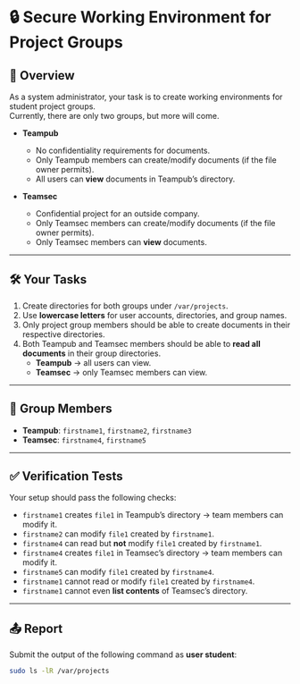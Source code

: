 # 🔒 Secure Working Environment for Project Groups

## 📌 Overview
As a system administrator, your task is to create working environments for student project groups.  
Currently, there are only two groups, but more will come.  

- **Teampub**  
  - No confidentiality requirements for documents.  
  - Only Teampub members can create/modify documents (if the file owner permits).  
  - All users can **view** documents in Teampub’s directory.  

- **Teamsec**  
  - Confidential project for an outside company.  
  - Only Teamsec members can create/modify documents (if the file owner permits).  
  - Only Teamsec members can **view** documents.  

---

## 🛠️ Your Tasks
1. Create directories for both groups under `/var/projects`.  
2. Use **lowercase letters** for user accounts, directories, and group names.  
3. Only project group members should be able to create documents in their respective directories.  
4. Both Teampub and Teamsec members should be able to **read all documents** in their group directories.  
   - **Teampub** → all users can view.  
   - **Teamsec** → only Teamsec members can view.  

---

## 👥 Group Members
- **Teampub**: `firstname1`, `firstname2`, `firstname3`  
- **Teamsec**: `firstname4`, `firstname5`  

---

## ✅ Verification Tests
Your setup should pass the following checks:

- `firstname1` creates `file1` in Teampub’s directory → team members can modify it.  
- `firstname2` can modify `file1` created by `firstname1`.  
- `firstname4` can read but **not** modify `file1` created by `firstname1`.  
- `firstname4` creates `file1` in Teamsec’s directory → team members can modify it.  
- `firstname5` can modify `file1` created by `firstname4`.  
- `firstname1` cannot read or modify `file1` created by `firstname4`.  
- `firstname1` cannot even **list contents** of Teamsec’s directory.  

---

## 📤 Report
Submit the output of the following command as **user student**:

```bash
sudo ls -lR /var/projects

